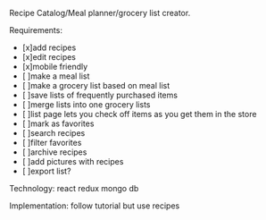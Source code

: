 Recipe Catalog/Meal planner/grocery list creator.

Requirements:
* [x]add recipes
* [x]edit recipes
* [x]mobile friendly
* [ ]make a meal list
* [ ]make a grocery list based on meal list
* [ ]save lists of frequently purchased items
* [ ]merge lists into one grocery lists
* [ ]list page lets you check off items as you get them in the store
* [ ]mark as favorites
* [ ]search recipes
* [ ]filter favorites
* [ ]archive recipes
* [ ]add pictures with recipes
* [ ]export list?


Technology:
  react
  redux
  mongo db

Implementation:
  follow tutorial but use recipes
